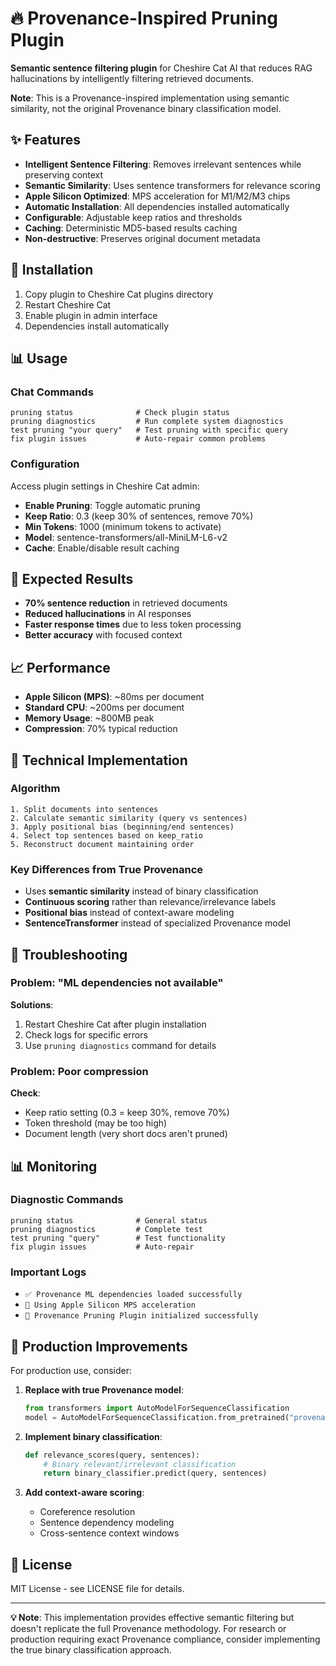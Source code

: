 # 🔥 Provenance-Inspired Pruning Plugin

**Semantic sentence filtering plugin** for Cheshire Cat AI that reduces RAG hallucinations by intelligently filtering retrieved documents.

**Note**: This is a Provenance-inspired implementation using semantic similarity, not the original Provenance binary classification model.

## ✨ Features

- **Intelligent Sentence Filtering**: Removes irrelevant sentences while preserving context
- **Semantic Similarity**: Uses sentence transformers for relevance scoring
- **Apple Silicon Optimized**: MPS acceleration for M1/M2/M3 chips  
- **Automatic Installation**: All dependencies installed automatically
- **Configurable**: Adjustable keep ratios and thresholds
- **Caching**: Deterministic MD5-based results caching
- **Non-destructive**: Preserves original document metadata

## 🚀 Installation

1. Copy plugin to Cheshire Cat plugins directory
2. Restart Cheshire Cat
3. Enable plugin in admin interface
4. Dependencies install automatically

## 📊 Usage

### Chat Commands

```
pruning status              # Check plugin status
pruning diagnostics         # Run complete system diagnostics
test pruning "your query"   # Test pruning with specific query
fix plugin issues           # Auto-repair common problems
```

### Configuration

Access plugin settings in Cheshire Cat admin:

- **Enable Pruning**: Toggle automatic pruning
- **Keep Ratio**: 0.3 (keep 30% of sentences, remove 70%)
- **Min Tokens**: 1000 (minimum tokens to activate)
- **Model**: sentence-transformers/all-MiniLM-L6-v2
- **Cache**: Enable/disable result caching

## 🎯 Expected Results

- **70% sentence reduction** in retrieved documents
- **Reduced hallucinations** in AI responses  
- **Faster response times** due to less token processing
- **Better accuracy** with focused context

## 📈 Performance

- **Apple Silicon (MPS)**: ~80ms per document
- **Standard CPU**: ~200ms per document
- **Memory Usage**: ~800MB peak
- **Compression**: 70% typical reduction

## 🔬 Technical Implementation

### Algorithm
```
1. Split documents into sentences
2. Calculate semantic similarity (query vs sentences) 
3. Apply positional bias (beginning/end sentences)
4. Select top sentences based on keep_ratio
5. Reconstruct document maintaining order
```

### Key Differences from True Provenance
- Uses **semantic similarity** instead of binary classification
- **Continuous scoring** rather than relevance/irrelevance labels  
- **Positional bias** instead of context-aware modeling
- **SentenceTransformer** instead of specialized Provenance model

## 🔧 Troubleshooting

### Problem: "ML dependencies not available"
**Solutions**:
1. Restart Cheshire Cat after plugin installation
2. Check logs for specific errors
3. Use `pruning diagnostics` command for details

### Problem: Poor compression
**Check**:
- Keep ratio setting (0.3 = keep 30%, remove 70%)
- Token threshold (may be too high)
- Document length (very short docs aren't pruned)

## 📊 Monitoring  

### Diagnostic Commands
```
pruning status              # General status
pruning diagnostics         # Complete test
test pruning "query"        # Test functionality
fix plugin issues           # Auto-repair
```

### Important Logs
- `✅ Provenance ML dependencies loaded successfully`
- `🍎 Using Apple Silicon MPS acceleration` 
- `🚀 Provenance Pruning Plugin initialized successfully`

## 🎯 Production Improvements

For production use, consider:

1. **Replace with true Provenance model**:
   ```python
   from transformers import AutoModelForSequenceClassification
   model = AutoModelForSequenceClassification.from_pretrained("provenance-checkpoint")
   ```

2. **Implement binary classification**:
   ```python
   def relevance_scores(query, sentences):
       # Binary relevant/irrelevant classification
       return binary_classifier.predict(query, sentences)
   ```

3. **Add context-aware scoring**:
   - Coreference resolution
   - Sentence dependency modeling
   - Cross-sentence context windows

## 📝 License

MIT License - see LICENSE file for details.

---

**💡 Note**: This implementation provides effective semantic filtering but doesn't replicate the full Provenance methodology. For research or production requiring exact Provenance compliance, consider implementing the true binary classification approach.